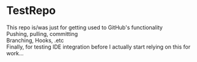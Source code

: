 # TestRepo
This repo is/was just for getting used to GitHub's functionality <br />
Pushing, pulling, committing<br />
Branching, Hooks, .etc<br />
Finally, for testing IDE integration before I actually start relying on this for work...
